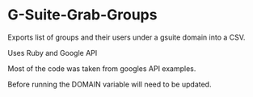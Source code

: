 # G-Suite-Grab-Groups

Exports list of groups and their users under a gsuite domain into a CSV.

Uses Ruby and Google API

Most of the code was taken from googles API examples. 

Before running the DOMAIN variable will need to be updated.
